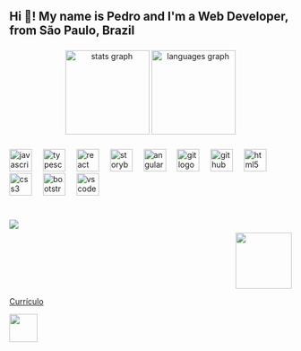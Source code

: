 <h2 align="left">Hi 👋! My name is Pedro and I'm a Web Developer, from São Paulo, Brazil</h2>

###

<div align="center">
  <img src="https://github-readme-stats.vercel.app/api?username=pedro-belarmino&hide_title=false&hide_rank=false&show_icons=true&include_all_commits=true&count_private=true&disable_animations=false&theme=dark&locale=en&hide_border=false&order=1" height="150" alt="stats graph"  />
  <img src="https://github-readme-stats.vercel.app/api/top-langs?username=pedro-belarmino&locale=en&hide_title=false&layout=compact&card_width=320&langs_count=5&theme=dark&hide_border=false&order=2" height="150" alt="languages graph"  />
</div>

###

<div align="left">
  <img src="https://cdn.jsdelivr.net/gh/devicons/devicon/icons/javascript/javascript-original.svg" height="40" alt="javascript logo"  />
  <img width="12" />
  <img src="https://cdn.jsdelivr.net/gh/devicons/devicon/icons/typescript/typescript-original.svg" height="40" alt="typescript logo"  />
  <img width="12" />
  <img src="https://cdn.jsdelivr.net/gh/devicons/devicon/icons/react/react-original.svg" height="40" alt="react logo"  />
  <img width="12" />
  <img src="https://cdn.jsdelivr.net/gh/devicons/devicon/icons/storybook/storybook-original.svg" height="40" alt="storybook logo"  />
  <img width="12" />
  <img src="https://cdn.jsdelivr.net/gh/devicons/devicon/icons/angularjs/angularjs-original.svg" height="40" alt="angularjs logo"  />
  <img width="12" />
  <img src="https://cdn.jsdelivr.net/gh/devicons/devicon/icons/git/git-original.svg" height="40" alt="git logo"  />
  <img width="12" />
  <img src="https://cdn.jsdelivr.net/gh/devicons/devicon/icons/github/github-original.svg" height="40" alt="github logo"  />
  <img width="12" />
  <img src="https://cdn.jsdelivr.net/gh/devicons/devicon/icons/html5/html5-original.svg" height="40" alt="html5 logo"  />
  <img width="12" />
  <img src="https://cdn.jsdelivr.net/gh/devicons/devicon/icons/css3/css3-original.svg" height="40" alt="css3 logo"  />
  <img width="12" />
  <img src="https://cdn.jsdelivr.net/gh/devicons/devicon/icons/bootstrap/bootstrap-original.svg" height="40" alt="bootstrap logo"  />
  <img width="12" />
  <img src="https://cdn.jsdelivr.net/gh/devicons/devicon/icons/vscode/vscode-original.svg" height="40" alt="vscode logo"  />
</div>


###

<br clear="both">

<img align="left" src="https://profile-counter.glitch.me/pedro-belarmino/count.svg?"  />

###

<img align="right" height="100" src="https://i.pinimg.com/originals/26/36/7b/26367b882196bab0348c173ec61d9268.gif"  />
<br clear="both">

<div style="flex">
<a href="https://docs.google.com/document/d/1tD-n17MPTWCyEMDmYEuSp4jSaqr1s2_GCv_mgzEeRDk/edit?tab=t.0">
<p>Currículo</p>
<img height="50" src="https://encrypted-tbn0.gstatic.com/images?q=tbn:ANd9GcQWNmP_vGjSlviJylMQEutHoQX0p7dHSbCKsQ&s" alt="" />
</a>
</div>


###
